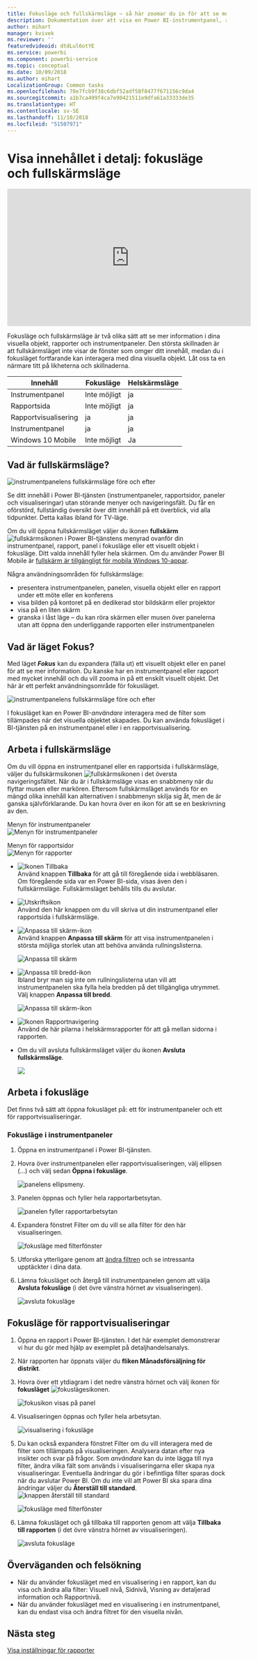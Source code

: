```yaml
---
title: Fokusläge och fullskärmsläge – så här zoomar du in för att se mer information.
description: Dokumentation över att visa en Power BI-instrumentpanel, rapport eller rapportvisualisering i fokusläge eller i fullskärmsläge
author: mihart
manager: kvivek
ms.reviewer: ''
featuredvideoid: dtdLul6otYE
ms.service: powerbi
ms.component: powerbi-service
ms.topic: conceptual
ms.date: 10/09/2018
ms.author: mihart
LocalizationGroup: Common tasks
ms.openlocfilehash: 70e7fcb9f38c6dbf52adf58f8477f671156c9da4
ms.sourcegitcommit: a1b7ca499f4ca7e90421511e9dfa61a33333de35
ms.translationtype: HT
ms.contentlocale: sv-SE
ms.lasthandoff: 11/10/2018
ms.locfileid: "51507971"
---
```

# <a name="display-content-in-more-detail-focus-mode-and-full-screen-mode"></a>Visa innehållet i detalj: fokusläge och fullskärmsläge

<iframe width="560" height="315" src="https://www.youtube.com/embed/dtdLul6otYE" frameborder="0" allowfullscreen></iframe>

Fokusläge och fullskärmsläge är två olika sätt att se mer information i dina visuella objekt, rapporter och instrumentpaneler.  Den största skillnaden är att fullskärmsläget inte visar de fönster som omger ditt innehåll, medan du i fokusläget fortfarande kan interagera med dina visuella objekt. Låt oss ta en närmare titt på likheterna och skillnaderna.  

|Innehåll    | Fokusläge  |Helskärmsläge  |
|---------|---------|----------------------|
|Instrumentpanel     |   Inte möjligt     | ja |
|Rapportsida   | Inte möjligt  | ja|
|Rapportvisualisering | ja    | ja |
|Instrumentpanel | ja    | ja |
|Windows 10 Mobile | Inte möjligt | Ja |

## <a name="what-is-full-screen-mode"></a>Vad är fullskärmsläge?
![instrumentpanelens fullskärmsläge före och efter](media/end-user-focus/power-bi-full-screen-comparison.png)

Se ditt innehåll i Power BI-tjänsten (instrumentpaneler, rapportsidor, paneler och visualiseringar) utan störande menyer och navigeringsfält.  Du får en oförstörd, fullständig översikt över ditt innehåll på ett överblick, vid alla tidpunkter. Detta kallas ibland för TV-läge.   

Om du vill öppna fullskärmsläget väljer du ikonen **fullskärm** ![fullskärmsikonen ](media/end-user-focus/power-bi-full-screen-icon.png) i Power BI-tjänstens menyrad ovanför din instrumentpanel, rapport, panel i fokusläge eller ett visuellt objekt i fokusläge.  Ditt valda innehåll fyller hela skärmen.
Om du använder Power BI Mobile är [fullskärm är tillgängligt för mobila Windows 10-appar](./mobile/mobile-windows-10-app-presentation-mode.md). 

Några användningsområden för fullskärmsläge:

* presentera instrumentpanelen, panelen, visuella objekt eller en rapport under ett möte eller en konferens
* visa bilden på kontoret på en dedikerad stor bildskärm eller projektor
* visa på en liten skärm
* granska i låst läge – du kan röra skärmen eller musen över panelerna utan att öppna den underliggande rapporten eller instrumentpanelen

## <a name="what-is-focus-mode"></a>Vad är läget Fokus?
Med läget ***Fokus*** kan du expandera (fälla ut) ett visuellt objekt eller en panel för att se mer information.  Du kanske har en instrumentpanel eller rapport med mycket innehåll och du vill zooma in på ett enskilt visuellt objekt.  Det här är ett perfekt användningsområde för fokusläget.  

![instrumentpanelens fullskärmsläge före och efter](media/end-user-focus/power-bi-focus-compare.png)

I fokusläget kan en Power BI-*användare* interagera med de filter som tillämpades när det visuella objektet skapades.  Du kan använda fokusläget i BI-tjänsten på en instrumentpanel eller i en rapportvisualisering.

## <a name="working-in-full-screen-mode"></a>Arbeta i fullskärmsläge
Om du vill öppna en instrumentpanel eller en rapportsida i fullskärmsläge, väljer du fullskärmsikonen ![fullskärmsikonen](media/end-user-focus/power-bi-full-screen-icon.png) i det översta navigeringsfältet. När du är i fullskärmsläge visas en snabbmeny när du flyttar musen eller markören. Eftersom fullskärmsläget används för en mängd olika innehåll kan alternativen i snabbmenyn skilja sig åt, men de är ganska självförklarande.  Du kan hovra över en ikon för att se en beskrivning av den.

Menyn för instrumentpaneler    
![Menyn för instrumentpaneler](media/end-user-focus/power-bi-full-screen-menu-dashboard.png)    

Menyn för rapportsidor    
![Menyn för rapporter](media/end-user-focus/power-bi-report-menu.png)    

  * ![Ikonen Tillbaka](media/end-user-focus/power-bi-back-icon.png)    
  Använd knappen **Tillbaka** för att gå till föregående sida i webbläsaren. Om föregående sida var en Power BI-sida, visas även den i fullskärmsläge.  Fullskärmsläget behålls tills du avslutar.

  * ![Utskriftsikon](media/end-user-focus/power-bi-print-icon.png)    
  Använd den här knappen om du vill skriva ut din instrumentpanel eller rapportsida i fullskärmsläge.

  * ![Anpassa till skärm-ikon](media/end-user-focus/power-bi-fit-to-width.png)    
    Använd knappen **Anpassa till skärm** för att visa instrumentpanelen i största möjliga storlek utan att behöva använda rullningslisterna.  

    ![Anpassa till skärm](media/end-user-focus/power-bi-fit-screen.png)

  * ![Anpassa till bredd-ikon](media/end-user-focus/power-bi-fit-width.png)       
    Ibland bryr man sig inte om rullningslisterna utan vill att instrumentpanelen ska fylla hela bredden på det tillgängliga utrymmet. Välj knappen **Anpassa till bredd**.    

    ![Anpassa till skärm-ikon](media/end-user-focus/power-bi-fit-to-width-new.png)

  * ![Ikonen Rapportnavigering](media/end-user-focus/power-bi-report-nav2.png)       
    Använd de här pilarna i helskärmsrapporter för att gå mellan sidorna i rapporten.    
  * Om du vill avsluta fullskärmsläget väljer du ikonen **Avsluta fullskärmsläge**.

      ![](media/end-user-focus/exit-fullscreen-new.png)

## <a name="working-in-focus-mode"></a>Arbeta i fokusläge
Det finns två sätt att öppna fokusläget på: ett för instrumentpaneler och ett för rapportvisualiseringar.

### <a name="focus-mode-in-dashboards"></a>Fokusläge i instrumentpaneler
1. Öppna en instrumentpanel i Power BI-tjänsten.

2. Hovra över instrumentpanelen eller rapportvisualiseringen, välj ellipsen (...) och välj sedan **Öppna i fokusläge**.

    ![panelens ellipsmeny](media/end-user-focus/power-bi-dashboard-focus-mode.png).

2. Panelen öppnas och fyller hela rapportarbetsytan.

   ![panelen fyller rapportarbetsytan](media/end-user-focus/power-bi-tile-focus.png)

3. Expandera fönstret Filter om du vill se alla filter för den här visualiseringen.

   ![fokusläge med filterfönster](media/end-user-focus/power-bi-focus-filters.png)

4. Utforska ytterligare genom att [ändra filtren](end-user-report-filter.md) och se intressanta upptäckter i dina data.  

5. Lämna fokusläget och återgå till instrumentpanelen genom att välja **Avsluta fokusläge** (i det övre vänstra hörnet av visualiseringen).

    ![avsluta fokusläge](media/end-user-focus/power-bi-tile-exit-focus.png)    


## <a name="focus-mode-for-report-visualizations"></a>Fokusläge för rapportvisualiseringar
1. Öppna en rapport i Power BI-tjänsten.  I det här exemplet demonstrerar vi hur du gör med hjälp av exemplet på detaljhandelsanalys.

1. När rapporten har öppnats väljer du **fliken Månadsförsäljning för distrikt**.

2. Hovra över ett ytdiagram i det nedre vänstra hörnet och välj ikonen för **fokusläget** ![fokuslägesikonen](media/end-user-focus/pbi_popout.jpg).  

   ![fokusikon visas på panel](media/end-user-focus/power-bi-hover-focus.png)
2. Visualiseringen öppnas och fyller hela arbetsytan.

   ![visualisering i fokusläge](media/end-user-focus/power-bi-display-focus-newer2.png)
3. Du kan också expandera fönstret Filter om du vill interagera med de filter som tillämpats på visualiseringen. Analysera datan efter nya insikter och svar på frågor. Som *användare* kan du inte lägga till nya filter, ändra vilka fält som används i visualiseringarna eller skapa nya visualiseringar.  Eventuella ändringar du gör i befintliga filter sparas dock när du avslutar Power BI. Om du inte vill att Power BI ska spara dina ändringar väljer du **Återställ till standard**. ![knappen återställ till standard](media/end-user-focus/power-bi-resets.png)  

   ![fokusläge med filterfönster](media/end-user-focus/power-bi-display-focus-filters3.png)

5. Lämna fokusläget och gå tillbaka till rapporten genom att välja **Tillbaka till rapporten** (i det övre vänstra hörnet av visualiseringen).

    ![avsluta fokusläge](media/end-user-focus/power-bi-exit-focus-report.png)  

## <a name="considerations-and-troubleshooting"></a>Överväganden och felsökning
* När du använder fokusläget med en visualisering i en rapport, kan du visa och ändra alla filter: Visuell nivå, Sidnivå, Visning av detaljerad information och Rapportnivå.    
* När du använder fokusläget med en visualisering i en instrumentpanel, kan du endast visa och ändra filtret för den visuella nivån.

## <a name="next-steps"></a>Nästa steg
[Visa inställningar för rapporter](end-user-report-view.md)